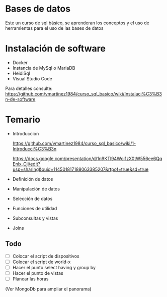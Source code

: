 # Bases de datos
Este un curso de sql básico, se aprenderan los conceptos y el uso de herramientas para el uso de las bases de datos

# Instalación de software

- Docker
- Instancia de MySql o MariaDB
- HeidiSql
- Visual Studio Code

Para detalles consulte:
https://github.com/vmartinez1984/curso_sql_basico/wiki/Instalaci%C3%B3n-de-software

# Temario

- Introducción

    https://github.com/vmartinez1984/curso_sql_basico/wiki/1-Introducci%C3%B3n

    https://docs.google.com/presentation/d/1n9KTl94Woi1zX0tW556ee6QqEnlx_Cji/edit?usp=sharing&ouid=114501817188063385207&rtpof=true&sd=true


- Definición de datos

- Manipulación de datos
- Selección de datos
- Funciones de utilidad
- Subconsultas y vistas
- Joins


## Todo
- [ ] Colocar el script de dispositivos
- [ ] Colocar el script de world-x
- [ ] Hacer el punto select having y group by
- [ ] Hacer el punto de vistas
- [ ] Planear las horas

(Ver MongoDb para ampliar el panorama)